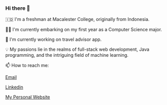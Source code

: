 ### Hi there 👋

🇮🇩 I'm a freshman at Macalester College, originally from Indonesia.

🧑‍🎓 I'm currently embarking on my first year as a Computer Science major.

🔭 I'm currently working on travel advisor app.

💡 My passions lie in the realms of full-stack web development, Java programming, and the intriguing field of machine learning.

📫 How to reach me: 

[Email](josephrama1510@gmail.com)

[Linkedin](https://www.linkedin.com/in/joseph-saputra-46196a2a6/)

[My Personal Website](josephsaputra.com)
